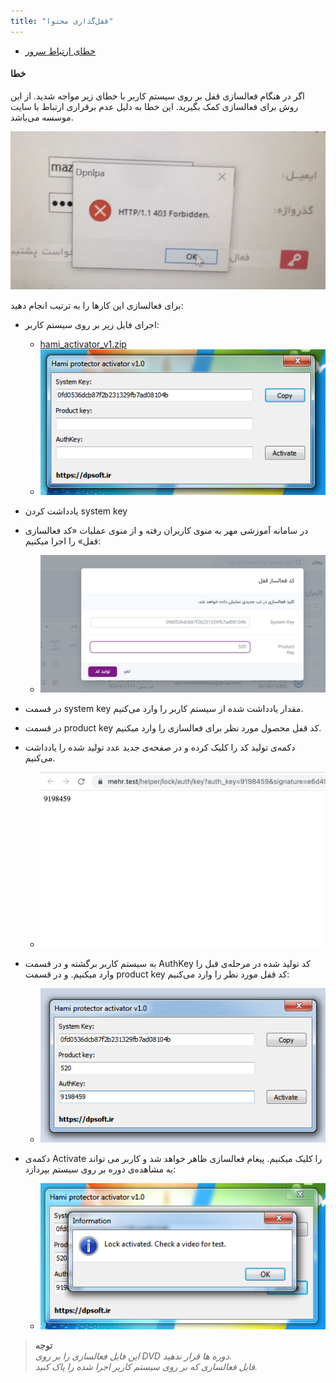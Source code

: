 ```yaml
---
title: "قفل‌گذاری محتوا"
---
```


- [خطای ارتباط سرور](#خطا)

#### خطا

اگر در هنگام فعالسازی قفل بر روی سیستم کاربر با خطای زیر مواجه شدید. از این روش برای فعالسازی کمک بگیرید. این خطا به دلیل عدم برقراری ارتباط با سایت موسسه می‌باشد.

![hami-activation-http-error.png](hami-activation-http-error.png)

برای فعالسازی این کارها را به ترتیب انجام دهید:

+  اجرای فایل زیر بر روی سیستم کاربر:
    + [hami_activator_v1.zip](hami_activator_v1.zip)
    + ![hami_offline_activator_run.png](hami_offline_activator_run.png)
+ یادداشت کردن system key
+ در سامانه آموزشی مهر به منوی کاربران رفته و از منوی عملیات «کد فعالسازی قفل» را اجرا میکنیم:

    + ![mehr-gen-code-modal.png](mehr-gen-code-modal.png)
+ در قسمت system key مقدار یادداشت شده از سیستم کاربر را وارد می‌کنیم.
+ در قسمت product key کد قفل محصول مورد نظر برای فعالسازی را وارد میکنیم.
+ دکمه‌ی تولید کد را کلیک کرده و در صفحه‌ی جدید عدد تولید شده را یادداشت می‌کنیم.
    + ![mehr-gen-code.png](mehr-gen-code.png)
+ به سیستم کاربر برگشته و در قسمت AuthKey کد تولید شده در مرحله‌ی قبل را وارد میکنیم. و در قسمت product key کد قفل مورد نظر را وارد می‌کنیم:
    + ![hami_offline_activate.png](hami_offline_activate.png)
+ دکمه‌ی Activate را کلیک میکنیم. پیغام فعالسازی ظاهر خواهد شد و کاربر می تواند به مشاهده‌ی دوره بر روی سیستم بپردازد:
    + ![hami_activator_click_button.png](hami_activator_click_button.png)

> **توجه**<br>
> _این فایل فعالسازی را بر روی DVD دوره ها قرار ندهید._<br>
> _فایل فعالسازی که بر روی سیستم کاربر اجرا شده را پاک کنید._